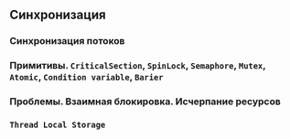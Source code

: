 ## Синхронизация

### Синхронизация потоков
### Примитивы. `CriticalSection`, `SpinLock`, `Semaphore`, `Mutex`, `Atomic`, `Condition variable`, `Barier`
### Проблемы. Взаимная блокировка. Исчерпание ресурсов
### `Thread Local Storage`
